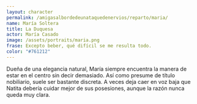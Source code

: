 ```yaml
---
layout: character
permalink: /amigasalbordedeunataquedenervios/reparto/maria/
name: María Soltera 
title: La Duquesa
actor: María Casado 
image: /assets/portraits/maria.png
frase: Excepto beber, qué difícil se me resulta todo.
color: "#761212"
---
```

Dueña de una elegancia natural, María siempre encuentra la manera de estar en el centro sin decir demasiado. Así como presume de título nobiliario, suele ser bastante discreta. A veces deja caer en voz baja que Natita debería cuidar mejor de sus posesiones, aunque la razón nunca queda muy clara.
